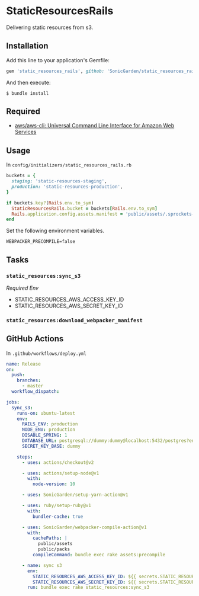 # StaticResourcesRails

Delivering static resources from s3.

## Installation

Add this line to your application's Gemfile:

```ruby
gem 'static_resources_rails', github: 'SonicGarden/static_resources_rails'
```

And then execute:

    $ bundle install

## Required

- [aws/aws\-cli: Universal Command Line Interface for Amazon Web Services](https://github.com/aws/aws-cli)

## Usage

In `config/initializers/static_resources_rails.rb`
```ruby
buckets = {
  staging: 'static-resources-staging',
  production: 'static-resources-production',
}

if buckets.key?(Rails.env.to_sym)
  StaticResourcesRails.bucket = buckets[Rails.env.to_sym]
  Rails.application.config.assets.manifest = 'public/assets/.sprockets-manifest.json'
end
```

Set the following environment variables.
```
WEBPACKER_PRECOMPILE=false
```

## Tasks

### `static_resources:sync_s3`

*Required Env*

- STATIC_RESOURCES_AWS_ACCESS_KEY_ID
- STATIC_RESOURCES_AWS_SECRET_KEY_ID


### `static_resources:download_webpacker_manifest`

## GitHub Actions

In `.github/workflows/deploy.yml`

```yaml
name: Release
on:
  push:
    branches:
      - master
  workflow_dispatch:

jobs:
  sync_s3:
    runs-on: ubuntu-latest
    env:
      RAILS_ENV: production
      NODE_ENV: production
      DISABLE_SPRING: 1
      DATABASE_URL: postgresql://dummy:dummy@localhost:5432/postgres?encoding=utf8&pool=5&timeout=5000
      SECRET_KEY_BASE: dummy

    steps:
      - uses: actions/checkout@v2

      - uses: actions/setup-node@v1
        with:
          node-version: 10

      - uses: SonicGarden/setup-yarn-action@v1

      - uses: ruby/setup-ruby@v1
        with:
          bundler-cache: true

      - uses: SonicGarden/webpacker-compile-action@v1
        with:
          cachePaths: |
            public/assets
            public/packs
          compileCommand: bundle exec rake assets:precompile

      - name: sync s3
        env:
          STATIC_RESOURCES_AWS_ACCESS_KEY_ID: ${{ secrets.STATIC_RESOURCES_AWS_ACCESS_KEY_ID }}
          STATIC_RESOURCES_AWS_SECRET_KEY_ID: ${{ secrets.STATIC_RESOURCES_AWS_SECRET_KEY_ID }}
        run: bundle exec rake static_resources:sync_s3
```
